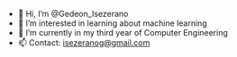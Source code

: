 - 👋 Hi, I’m @Gedeon_Isezerano
- 👀 I’m interested in learning about machine learning
- 🌱 I’m currently in my third year of Computer Engineering
- 📫 Contact: isezeranog@gmail.com

<!---
GedeonIsezerano/GedeonIsezerano is a ✨ special ✨ repository because its `README.md` (this file) appears on your GitHub profile.
You can click the Preview link to take a look at your changes.
--->
